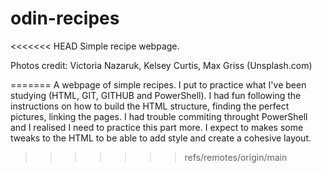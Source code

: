 # odin-recipes
<<<<<<< HEAD
Simple recipe webpage.

Photos credit: Victoria Nazaruk, Kelsey Curtis, Max Griss (Unsplash.com)

=======
A webpage of simple recipes.
I put to practice what I've been studying (HTML, GIT, GITHUB and PowerShell). I had fun following the instructions on how to build the HTML structure, finding the perfect pictures, linking the pages.
I had trouble commiting throught PowerShell and I realised I need to practice this part more.
I expect to makes some tweaks to the HTML to be able to add style and create a cohesive layout.
>>>>>>> refs/remotes/origin/main
